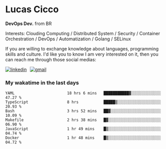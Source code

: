 # Lucas Cicco

**DevOps Dev.** from BR

Interests: Clouding Computing / Distributed System / Security / Container Orchestration / DevOps / Automatization / Golang / SELinux

If you are willing to exchange knowledge about languages, programming skills and culture. I'd like you to know I am very interested on it, then you can reach me through those social medias:

<div style="display: flex; align-items: center; gap: 10px;">
  <a href="https://www.linkedin.com/in/lucas-vitor-de-cicco" target="_blank">
    <img
      src="https://img.shields.io/badge/-LinkedIn-%230077B5?style=for-the-badge&logo=linkedin&logoColor=white"
      alt="linkedin"
      target="_blank" 
    />
  </a>
  <a href="mailto:lucasvitorx1@gmail.com">
      <img
        src="https://img.shields.io/badge/-Gmail-%23333?style=for-the-badge&logo=gmail&logoColor=white"
        alt="gmail"
        target="_blank"
      />
  </a>
</div>

### My wakatime in the last days

<!--START_SECTION:waka-->

```text
YAML                       18 hrs 6 mins   ███████████▓░░░░░░░░░░░░░   47.27 %
TypeScript                 8 hrs           █████▒░░░░░░░░░░░░░░░░░░░   20.93 %
Bash                       3 hrs 52 mins   ██▓░░░░░░░░░░░░░░░░░░░░░░   10.09 %
Makefile                   2 hrs 38 mins   █▓░░░░░░░░░░░░░░░░░░░░░░░   06.90 %
JavaScript                 1 hr 49 mins    █▒░░░░░░░░░░░░░░░░░░░░░░░   04.74 %
Docker                     1 hr 48 mins    █▒░░░░░░░░░░░░░░░░░░░░░░░   04.72 %
```

<!--END_SECTION:waka-->
